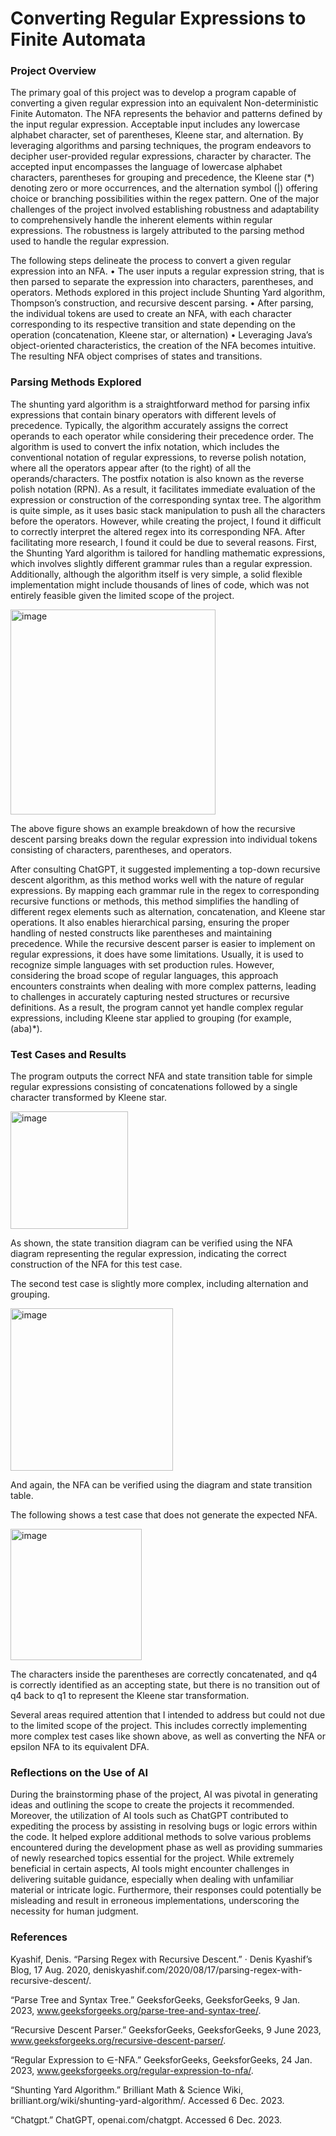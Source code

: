 # Converting Regular Expressions to Finite Automata

### Project Overview
The primary goal of this project was to develop a program capable of converting a given regular 
expression into an equivalent Non-deterministic Finite Automaton. The NFA represents the 
behavior and patterns defined by the input regular expression. Acceptable input includes any 
lowercase alphabet character, set of parentheses, Kleene star, and alternation.
By leveraging algorithms and parsing techniques, the program endeavors to decipher user-provided regular expressions, character by character. The accepted input encompasses the 
language of lowercase alphabet characters, parentheses for grouping and precedence, the Kleene 
star (*) denoting zero or more occurrences, and the alternation symbol (|) offering choice or 
branching possibilities within the regex pattern.
One of the major challenges of the project involved establishing robustness and adaptability to 
comprehensively handle the inherent elements within regular expressions. The robustness is
largely attributed to the parsing method used to handle the regular expression.

The following steps delineate the process to convert a given regular expression into an NFA.
• The user inputs a regular expression string, that is then parsed to separate the expression 
into characters, parentheses, and operators. Methods explored in this project include 
Shunting Yard algorithm, Thompson’s construction, and recursive descent parsing.
• After parsing, the individual tokens are used to create an NFA, with each character 
corresponding to its respective transition and state depending on the operation 
(concatenation, Kleene star, or alternation)
• Leveraging Java’s object-oriented characteristics, the creation of the NFA becomes
intuitive. The resulting NFA object comprises of states and transitions.

### Parsing Methods Explored
The shunting yard algorithm is a straightforward method for parsing infix expressions that 
contain binary operators with different levels of precedence. Typically, the algorithm accurately 
assigns the correct operands to each operator while considering their precedence order. The 
algorithm is used to convert the infix notation, which includes the conventional notation of 
regular expressions, to reverse polish notation, where all the operators appear after (to the right) 
of all the operands/characters. The postfix notation is also known as the reverse polish notation 
(RPN). As a result, it facilitates immediate evaluation of the expression or construction of the 
corresponding syntax tree. The algorithm is quite simple, as it uses basic stack manipulation to 
push all the characters before the operators. However, while creating the project, I found it 
difficult to correctly interpret the altered regex into its corresponding NFA. After facilitating 
more research, I found it could be due to several reasons. First, the Shunting Yard algorithm is 
tailored for handling mathematic expressions, which involves slightly different grammar rules 
than a regular expression. Additionally, although the algorithm itself is very simple, a solid 
flexible implementation might include thousands of lines of code, which was not entirely feasible 
given the limited scope of the project.

<img width="328" alt="image" src="https://github.com/hannah0wang/regex-to-fa/assets/43276816/933be999-5399-4808-b7b1-146d35c47bba">

The above figure shows an example breakdown of how the recursive descent parsing breaks 
down the regular expression into individual tokens consisting of characters, parentheses, and 
operators.

After consulting ChatGPT, it suggested implementing a top-down recursive descent algorithm, 
as this method works well with the nature of regular expressions. By mapping each grammar rule
in the regex to corresponding recursive functions or methods, this method simplifies the handling 
of different regex elements such as alternation, concatenation, and Kleene star operations. It also 
enables hierarchical parsing, ensuring the proper handling of nested constructs like parentheses 
and maintaining precedence. While the recursive descent parser is easier to implement on regular 
expressions, it does have some limitations. Usually, it is used to recognize simple languages with 
set production rules. However, considering the broad scope of regular languages, this approach 
encounters constraints when dealing with more complex patterns, leading to challenges in 
accurately capturing nested structures or recursive definitions. As a result, the program cannot 
yet handle complex regular expressions, including Kleene star applied to grouping (for example, 
(aba)*).

### Test Cases and Results
The program outputs the correct NFA and state transition table for simple regular expressions 
consisting of concatenations followed by a single character transformed by Kleene star.

<img width="188" alt="image" src="https://github.com/hannah0wang/regex-to-fa/assets/43276816/6f764ad7-b758-4073-bfd6-5ae98b58fbbe">

As shown, the state transition diagram can be verified using the NFA diagram representing the 
regular expression, indicating the correct construction of the NFA for this test case.

The second test case is slightly more complex, including alternation and grouping.

<img width="260" alt="image" src="https://github.com/hannah0wang/regex-to-fa/assets/43276816/49b07fe9-a381-4e3d-8647-b8eeb41a5152">

And again, the NFA can be verified using the diagram and state transition table.

The following shows a test case that does not generate the expected NFA.

<img width="210" alt="image" src="https://github.com/hannah0wang/regex-to-fa/assets/43276816/fbbd5fed-58d5-4a06-99c0-cc99cb92823b">

The characters inside the parentheses are correctly concatenated, and q4 is correctly identified as 
an accepting state, but there is no transition out of q4 back to q1 to represent the Kleene star 
transformation.

Several areas required attention that I intended to address but could not due to the limited scope 
of the project. This includes correctly implementing more complex test cases like shown above, 
as well as converting the NFA or epsilon NFA to its equivalent DFA.

### Reflections on the Use of AI

During the brainstorming phase of the project, AI was pivotal in generating ideas and outlining 
the scope to create the projects it recommended. Moreover, the utilization of AI tools such as 
ChatGPT contributed to expediting the process by assisting in resolving bugs or logic errors 
within the code. It helped explore additional methods to solve various problems encountered 
during the development phase as well as providing summaries of newly researched topics 
essential for the project. While extremely beneficial in certain aspects, AI tools might encounter 
challenges in delivering suitable guidance, especially when dealing with unfamiliar material or 
intricate logic. Furthermore, their responses could potentially be misleading and result in 
erroneous implementations, underscoring the necessity for human judgment.

### References

Kyashif, Denis. “Parsing Regex with Recursive Descent.” · Denis Kyashif’s Blog, 17 Aug. 2020, 
deniskyashif.com/2020/08/17/parsing-regex-with-recursive-descent/. 

“Parse Tree and Syntax Tree.” GeeksforGeeks, GeeksforGeeks, 9 Jan. 2023, 
www.geeksforgeeks.org/parse-tree-and-syntax-tree/. 

“Recursive Descent Parser.” GeeksforGeeks, GeeksforGeeks, 9 June 2023, 
www.geeksforgeeks.org/recursive-descent-parser/. 

“Regular Expression to ∈-NFA.” GeeksforGeeks, GeeksforGeeks, 24 Jan. 2023, 
www.geeksforgeeks.org/regular-expression-to-nfa/. 

“Shunting Yard Algorithm.” Brilliant Math & Science Wiki, brilliant.org/wiki/shunting-yard-algorithm/. Accessed 6 Dec. 2023. 

“Chatgpt.” ChatGPT, openai.com/chatgpt. Accessed 6 Dec. 2023.
